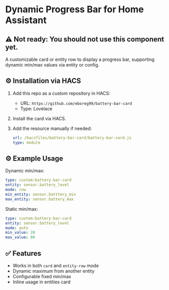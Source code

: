 # Dynamic Progress Bar for Home Assistant

## ⚠️ Not ready: You should not use this component yet.

A customizable card or entity row to display a progress bar, supporting dynamic min/max values via entity or config.

## ⚙️ Installation via HACS

1. Add this repo as a custom repository in HACS:
   - URL: `https://github.com/eboreg99/battery-bar-card`
   - Type: Lovelace

2. Install the card via HACS.
3. Add the resource manually if needed:
   ```yaml
   url: /hacsfiles/battery-bar-card/battery-bar-card.js
   type: module
   ```

## ⚙️ Example Usage

Dynamic min/max:
```yaml
type: custom:battery-bar-card
entity: sensor.battery_level
mode: row
min_entity: sensor.batttery_min
max_entity: sensor.battery_max
```
Static min/max:
```yaml
type: custom:battery-bar-card
entity: sensor.battery_level
mode: auto
min_value: 20
max_value: 80
```

## ✅ Features

- Works in both `card` and `entity-row` mode
- Dynamic maximum from another entity
- Configurable fixed min/max
- Inline usage in entities card
